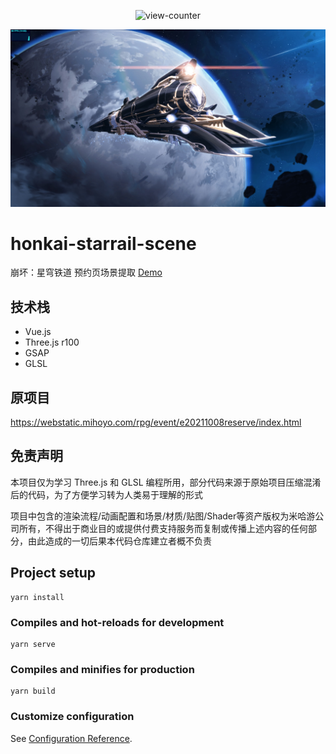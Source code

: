 <p align="center"><img src="https://count.getloli.com/get/@honkai-starrail-scene.github" alt="view-counter"></p>

![preview](preview.jpg)

# honkai-starrail-scene
崩坏：星穹铁道 预约页场景提取 [Demo](https://lab.getloli.com/honkai-starrail-scene/?debug=1)

## 技术栈
- Vue.js
- Three.js r100
- GSAP
- GLSL

## 原项目
https://webstatic.mihoyo.com/rpg/event/e20211008reserve/index.html

## 免责声明
本项目仅为学习 Three.js 和 GLSL 编程所用，部分代码来源于原始项目压缩混淆后的代码，为了方便学习转为人类易于理解的形式

项目中包含的渲染流程/动画配置和场景/材质/贴图/Shader等资产版权为米哈游公司所有，不得出于商业目的或提供付费支持服务而复制或传播上述内容的任何部分，由此造成的一切后果本代码仓库建立者概不负责

## Project setup
```
yarn install
```

### Compiles and hot-reloads for development
```
yarn serve
```

### Compiles and minifies for production
```
yarn build
```

### Customize configuration
See [Configuration Reference](https://cli.vuejs.org/config/).
